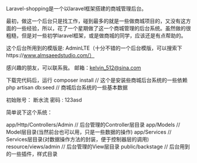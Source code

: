 Laravel-shopping是一个以laravel框架搭建的商城管理后台。

最初，做这一个后台只是找工作，碰到最多的就是一些做商城项目的，又没有这方面的一些经验，所以，花了一个星期做了这一个商城管理的后台系统。虽然做的很粗糙，但是对一些初学laravel框架，或是做商城的同学，应该还是有点帮助的。

这个后台所用到的模版是: AdminLTE（十分不错的一个后台模版，可以搜索下https://www.almsaeedstudio.com/）

感兴趣的朋友，可以联系我。 邮箱：kelvin_512@sina.com

下载完代码后，运行
composer install        //  这个是安装些商城后台系统的一些依赖
php artisan db:seed     //  商城后台系统的一些基本数据

初始账号： 断水流
密码    :  123asd

简单说下这个系统：

app/Http/Controllers/Admin       // 后台管理的Controller层目录
app/Models                       // Model层目录(当然前台也可以用，只是一些数据的操作)
app/Services                     // Services层目录(对数据操作方法的封装，便于控制器层的调用)
resource/views/admin             // 后台管理的View层目录
public/backstage                 // 后台用到的一些插件，样式目录
